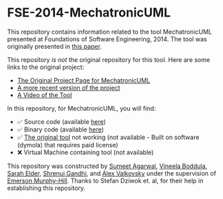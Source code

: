 # FSE-2014-MechatronicUML

This repository contains information related to the tool MechatronicUML presented at Foundations of Software Engineering, 2014. The tool was originally presented in [this paper](http://dl.acm.org/citation.cfm?doid=2635868.2661665).

This repository _is not_ the original repository for this tool. Here are some links to the original project:
* [The Original Project Page for MechatronicUML](http://www.mechatronicuml.org/en/index.html)
* [A more recent version of the project](http://www.mechatronicuml.org/en/download.html)
* [A Video of the Tool](https://www.youtube.com/watch?v=xQJdd5HGs-M)


In this repository, for MechatronicUML, you will find:
* :white_check_mark: Source code (available [here](https://svn-serv.cs.upb.de/mechatronicuml/))
* :white_check_mark: Binary code (available [here](http://muml-build.cs.upb.de/job/UpdateSite/lastSuccessfulReleaseBuild/artifact/targetPlatform/))
* :white_check_mark: [The original tool](http://www.mechatronicuml.org/en/download.html) not working (not available - Built on software (dymola) that requires paid license)
* :x: Virtual Machine containing tool (not available)

This repository was constructed by [Sumeet Agarwal](https://github.com/sumeet29), [Vineela Boddula](https://github.com/boddulavineela), [Sarah Elder](https://github.com/seelder),  [Shrenuj Gandhi](https://github.com/shrenujgandhi), and [Alex Valkovsky](https://github.com/avalkovsky) under the supervision of [Emerson Murphy-Hill](https://github.com/CaptainEmerson). Thanks to Stefan Dziwok et. al, for their help in establishing this repository.
